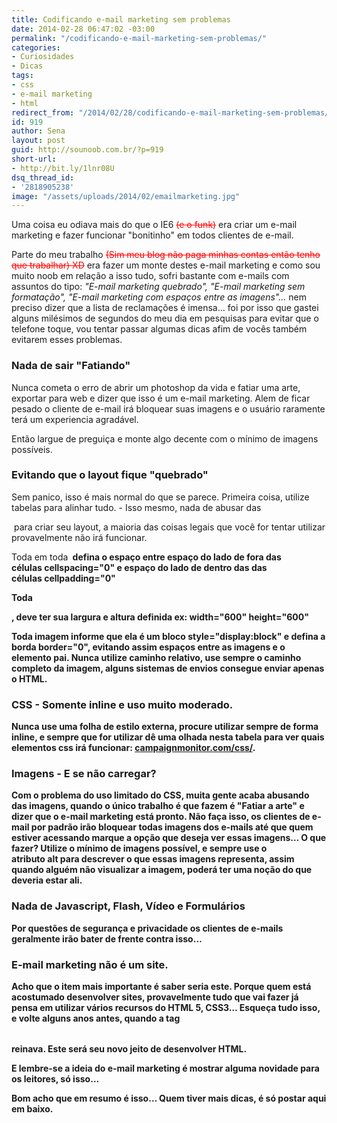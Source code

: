 ```yaml
---
title: Codificando e-mail marketing sem problemas
date: 2014-02-28 06:47:02 -03:00
permalink: "/codificando-e-mail-marketing-sem-problemas/"
categories:
- Curiosidades
- Dicas
tags:
- css
- e-mail marketing
- html
redirect_from: "/2014/02/28/codificando-e-mail-marketing-sem-problemas/"
id: 919
author: Sena
layout: post
guid: http://sounoob.com.br/?p=919
short-url:
- http://bit.ly/1lnr08U
dsq_thread_id:
- '2818905238'
image: "/assets/uploads/2014/02/emailmarketing.jpg"
---
```


Uma coisa eu odiava mais do que o IE6 <del style="color: #ff0000;">(e o funk)</del> era criar um e-mail marketing e fazer funcionar "bonitinho" em todos clientes de e-mail.

Parte do meu trabalho <del style="color: #ff0000;">(Sim meu blog não paga minhas contas então tenho que trabalhar) XD</del> era fazer um monte destes e-mail marketing e como sou muito noob em relação a isso tudo, sofri bastante com e-mails com assuntos do tipo: _"E-mail marketing quebrado", "E-mail marketing sem formatação", "E-mail marketing com espaços entre as imagens"…_ nem preciso dizer que a lista de reclamações é imensa… foi por isso que gastei alguns milésimos de segundos do meu dia em pesquisas para evitar que o telefone toque, vou tentar passar algumas dicas afim de vocês também evitarem esses problemas.<!--more-->

### Nada de sair "Fatiando"

Nunca cometa o erro de abrir um photoshop da vida e fatiar uma arte, exportar para web e dizer que isso é um e-mail marketing. Alem de ficar pesado o cliente de e-mail irá bloquear suas imagens e o usuário raramente terá um experiencia agradável.
  
Então largue de preguiça e monte algo decente com o mínimo de imagens possíveis.

### Evitando que o layout fique "quebrado"

Sem panico, isso é mais normal do que se parece. Primeira coisa, utilize tabelas para alinhar tudo. - Isso mesmo, nada de abusar das **<div>** para criar seu layout, a maioria das coisas legais que você for tentar utilizar provavelmente não irá funcionar.

Toda em toda **<table>** defina o espaço entre espaço do lado de fora das células **cellspacing="0"** e espaço do lado de dentro das das células **cellpadding="0"**

Toda **<tr>**, deve ter sua largura e altura definida ex: **width="600" height="600"**

Toda imagem informe que ela é um bloco **style="display:block"** e defina a borda **border="0"**, evitando assim espaços entre as imagens e o elemento pai. Nunca utilize caminho relativo, use sempre o caminho completo da imagem, alguns sistemas de envios consegue enviar apenas o HTML.

### CSS - Somente inline e uso muito moderado.

Nunca use uma folha de estilo externa, procure utilizar sempre de forma inline, e sempre que for utilizar dê uma olhada nesta tabela para ver quais elementos css irá funcionar: <a title="Campaign monitor - CSS" href="http://www.campaignmonitor.com/css/" target="_blank" rel="external nofollow">campaignmonitor.com/css/</a>.

### Imagens - E se não carregar?

Com o problema do uso limitado do CSS, muita gente acaba abusando das imagens, quando o único trabalho é que fazem é "Fatiar a arte" e dizer que o e-mail marketing está pronto. Não faça isso, os clientes de e-mail por padrão irão bloquear todas imagens dos e-mails até que quem estiver acessando marque a opção que deseja ver essas imagens… O que fazer? Utilize o mínimo de imagens possível, e sempre use o atributo **alt** para descrever o que essas imagens representa, assim quando alguém não visualizar a imagem, poderá ter uma noção do que deveria estar ali.

### Nada de Javascript, Flash, Vídeo e Formulários

Por questões de segurança e privacidade os clientes de e-mails geralmente irão bater de frente contra isso…

### E-mail marketing não é um site.

Acho que o item mais importante é saber seria este. Porque quem está acostumado desenvolver sites, provavelmente tudo que vai fazer já pensa em utilizar vários recursos do HTML 5, CSS3… Esqueça tudo isso, e volte alguns anos antes, quando a tag **<table>** reinava. Este será seu novo jeito de desenvolver HTML.

E lembre-se a ideia do e-mail marketing é mostrar alguma novidade para os leitores, só isso…

Bom acho que em resumo é isso… Quem tiver mais dicas, é só postar aqui em baixo.